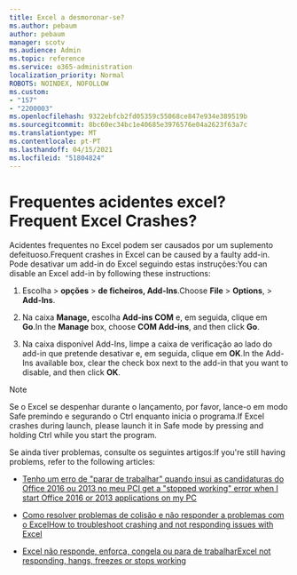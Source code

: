 ```yaml
---
title: Excel a desmoronar-se?
ms.author: pebaum
author: pebaum
manager: scotv
ms.audience: Admin
ms.topic: reference
ms.service: o365-administration
localization_priority: Normal
ROBOTS: NOINDEX, NOFOLLOW
ms.custom:
- "157"
- "2200003"
ms.openlocfilehash: 9322ebfcb2fd05359c55068ce847e934e389519b
ms.sourcegitcommit: 8bc60ec34bc1e40685e3976576e04a2623f63a7c
ms.translationtype: MT
ms.contentlocale: pt-PT
ms.lasthandoff: 04/15/2021
ms.locfileid: "51804824"
---
```

# <a name="frequent-excel-crashes"></a><span data-ttu-id="c2127-102">Frequentes acidentes excel?</span><span class="sxs-lookup"><span data-stu-id="c2127-102">Frequent Excel Crashes?</span></span>

<span data-ttu-id="c2127-103">Acidentes frequentes no Excel podem ser causados por um suplemento defeituoso.</span><span class="sxs-lookup"><span data-stu-id="c2127-103">Frequent crashes in Excel can be caused by a faulty add-in.</span></span> <span data-ttu-id="c2127-104">Pode desativar um add-in do Excel seguindo estas instruções:</span><span class="sxs-lookup"><span data-stu-id="c2127-104">You can disable an Excel add-in by following these instructions:</span></span>
  
1. <span data-ttu-id="c2127-105">Escolha  \> **opções** \> **de ficheiros, Add-Ins**.</span><span class="sxs-lookup"><span data-stu-id="c2127-105">Choose **File** \> **Options**, \> **Add-Ins**.</span></span>

2. <span data-ttu-id="c2127-106">Na caixa **Manage,** escolha **Add-ins COM** e, em seguida, clique em **Go**.</span><span class="sxs-lookup"><span data-stu-id="c2127-106">In the **Manage** box, choose **COM Add-ins**, and then click **Go**.</span></span>

3. <span data-ttu-id="c2127-107">Na caixa disponível Add-Ins, limpe a caixa de verificação ao lado do add-in que pretende desativar e, em seguida, clique em **OK**.</span><span class="sxs-lookup"><span data-stu-id="c2127-107">In the Add-Ins available box, clear the check box next to the add-in that you want to disable, and then click **OK**.</span></span>

> [!NOTE]
> <span data-ttu-id="c2127-108">Se o Excel se despenhar durante o lançamento, por favor, lance-o em modo Safe premindo e segurando o Ctrl enquanto inicia o programa.</span><span class="sxs-lookup"><span data-stu-id="c2127-108">If Excel crashes during launch, please launch it in Safe mode by pressing and holding Ctrl while you start the program.</span></span>
  
<span data-ttu-id="c2127-109">Se ainda tiver problemas, consulte os seguintes artigos:</span><span class="sxs-lookup"><span data-stu-id="c2127-109">If you're still having problems, refer to the following articles:</span></span>
  
- [<span data-ttu-id="c2127-110">Tenho um erro de "parar de trabalhar" quando insui as candidaturas do Office 2016 ou 2013 no meu PC</span><span class="sxs-lookup"><span data-stu-id="c2127-110">I get a "stopped working" error when I start Office 2016 or 2013 applications on my PC</span></span>](https://support.office.com/article/52bd7985-4e99-4a35-84c8-2d9b8301a2fa.aspx)

- [<span data-ttu-id="c2127-111">Como resolver problemas de colisão e não responder a problemas com o Excel</span><span class="sxs-lookup"><span data-stu-id="c2127-111">How to troubleshoot crashing and not responding issues with Excel</span></span>](https://support.microsoft.com/help/2758592/how-to-troubleshoot-crashing-and-not-responding-issues-with-excel)

- [<span data-ttu-id="c2127-112">Excel não responde, enforca, congela ou para de trabalhar</span><span class="sxs-lookup"><span data-stu-id="c2127-112">Excel not responding, hangs, freezes or stops working</span></span>](https://support.office.com/article/37e7d3c9-9e84-40bf-a805-4ca6853a1ff4.aspx)
